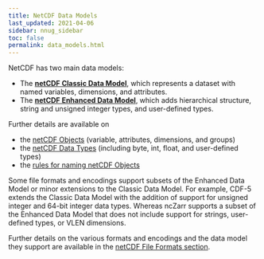```yaml
---
title: NetCDF Data Models
last_updated: 2021-04-06
sidebar: nnug_sidebar
toc: false
permalink: data_models.html
---
```


<!-- NOTE:
Two main sources of text were used for this page:
- NUG/netcdf_data_set_components.md
- "Developing Conventions for netCDF-4\" article by Rew and Caron - https://www.unidata.ucar.edu/software/netcdf/papers/nc4_conventions.html
More details in notes below.
-->

[//]: # (TODO: Review other possible source of content.)
[//]: # (      - Unidata's Common Data Model - CDM - https://docs.unidata.ucar.edu/netcdf-java/current/userguide/common_data_model_overview.html)
[//]: # (      - CDM NetCDF Mapping - https://docs.unidata.ucar.edu/netcdf-java/current/userguide/cdm_netcdf_mapping.html)

[//]: # (TODO: Decide where should we put Limitations of NetCDF section in NUG/netcdf_introduction.md)
[//]: # (      - Is the `2 GiBytes size limit` in CDF-1 part of the data model?)
[//]: # (      - Is the `only one unlimited dimension` limitation in CDF-1, 2, and -5 part of the data model?)

NetCDF has two main data models:
* The **[netCDF Classic Data Model](classic_data_model.html)**, which represents a dataset with named variables, dimensions, and attributes.
* The **[netCDF Enhanced Data Model](enhanced_data_model.html)**, which adds hierarchical structure, string and unsigned integer types, and user-defined types.

Further details are available on
* the [netCDF Objects](netcdf_objects.html) (variable, attributes, dimensions, and groups)
* the [netCDF Data Types](netcdf_data_types.html) (including byte, int, float, and user-defined types)
* the [rules for naming netCDF Objects](netcdf_object_names.html) 

Some file formats and encodings support subsets of the Enhanced Data Model or minor extensions to the Classic Data Model.
For example, CDF-5 extends the Classic Data Model with the addition of support for unsigned integer and 64-bit integer data types.
Whereas ncZarr supports a subset of the Enhanced Data Model that does not include support for strings, user-defined types, or VLEN dimensions.

Further details on the various formats and encodings and the data model they support are available in the [netCDF File Formats section](file_formats.md).

[//]: # (TODO: Should we use CDL, C, Fortran, Java to clarify some aspects of the data model?)
[//]: # (      E.g., dimension order, data types, etc. If so we should mention something about)
[//]: # (      them here, with pointers to full descriptions. Or add more details, and pointers, )
[//]: # (      to CDL and libraries in index.md and netcdf_overview.md.)
[//]: # (TODO: Do we explain the difference between Enhanced DM and CDM?)

